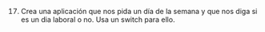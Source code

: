 17) Crea una aplicación que nos pida un día de la semana y que nos diga si es un dia laboral o no. Usa un switch para ello.